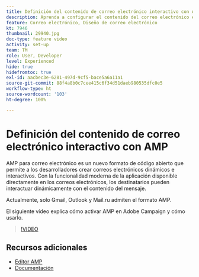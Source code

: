 ```yaml
---
title: Definición del contenido de correo electrónico interactivo con AMP
description: Aprenda a configurar el contenido del correo electrónico en formato AMP.
feature: Correo electrónico, Diseño de correo electrónico
kt: 7946
thumbnail: 29940.jpg
doc-type: feature video
activity: set-up
team: TM
role: User, Developer
level: Experienced
hide: true
hidefromtoc: true
exl-id: aacbec3e-6281-497d-9cf5-bace5a6a11a1
source-git-commit: 88f4a8b0c7cee415c6f34d51daeb980535dfc0e5
workflow-type: ht
source-wordcount: '103'
ht-degree: 100%

---
```


# Definición del contenido de correo electrónico interactivo con AMP

AMP para correo electrónico es un nuevo formato de código abierto que permite a los desarrolladores crear correos electrónicos dinámicos e interactivos. Con la funcionalidad moderna de la aplicación disponible directamente en los correos electrónicos, los destinatarios pueden interactuar dinámicamente con el contenido del mensaje.

Actualmente, solo Gmail, Outlook y Mail.ru admiten el formato AMP.

El siguiente vídeo explica cómo activar AMP en Adobe Campaign y cómo usarlo.

>[!VIDEO](https://video.tv.adobe.com/v/29940?quality=12&learn=on)

## Recursos adicionales

* [Editor AMP](https://playground.amp.dev/)
* [Documentación](https://experienceleague.adobe.com/docs/campaign-classic/using/sending-messages/sending-emails/defining-interactive-content.html?lang=es#about-amp-for-email)
